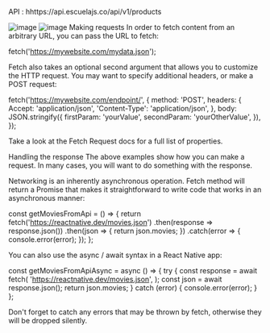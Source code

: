 API : hhttps://api.escuelajs.co/api/v1/products

![image](https://user-images.githubusercontent.com/104414771/209473776-810915fe-1b4c-4862-850a-f80326a73900.png)
![image](https://user-images.githubusercontent.com/104414771/209473805-b826c9a8-1d6f-47fb-9998-eb61cda17bc3.png)
Making requests
In order to fetch content from an arbitrary URL, you can pass the URL to fetch:

fetch('https://mywebsite.com/mydata.json');

Fetch also takes an optional second argument that allows you to customize the HTTP request. You may want to specify additional headers, or make a POST request:

fetch('https://mywebsite.com/endpoint/', {
  method: 'POST',
  headers: {
    Accept: 'application/json',
    'Content-Type': 'application/json',
  },
  body: JSON.stringify({
    firstParam: 'yourValue',
    secondParam: 'yourOtherValue',
  }),
});

Take a look at the Fetch Request docs for a full list of properties.

Handling the response
The above examples show how you can make a request. In many cases, you will want to do something with the response.

Networking is an inherently asynchronous operation. Fetch method will return a Promise that makes it straightforward to write code that works in an asynchronous manner:

const getMoviesFromApi = () => {
  return fetch('https://reactnative.dev/movies.json')
    .then(response => response.json())
    .then(json => {
      return json.movies;
    })
    .catch(error => {
      console.error(error);
    });
};

You can also use the async / await syntax in a React Native app:

const getMoviesFromApiAsync = async () => {
  try {
    const response = await fetch(
      'https://reactnative.dev/movies.json',
    );
    const json = await response.json();
    return json.movies;
  } catch (error) {
    console.error(error);
  }
};

Don't forget to catch any errors that may be thrown by fetch, otherwise they will be dropped silently.

